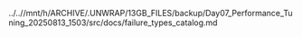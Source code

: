 ../..//mnt/h/ARCHIVE/.UNWRAP/13GB_FILES/backup/Day07_Performance_Tuning_20250813_1503/src/docs/failure_types_catalog.md